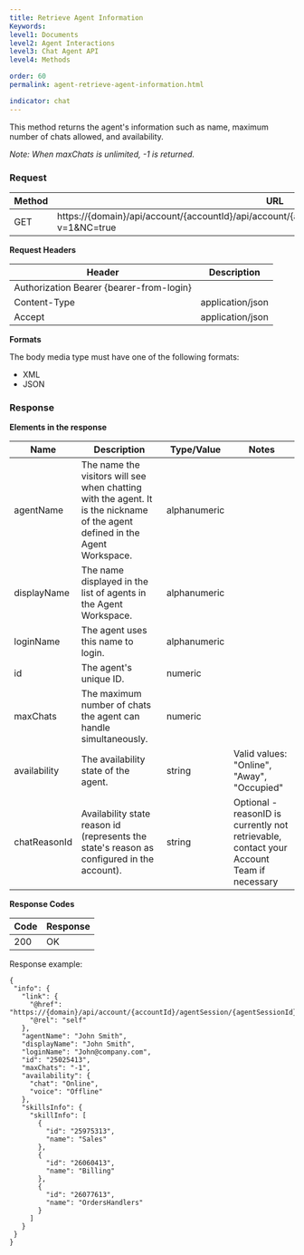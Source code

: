 ```yaml
---
title: Retrieve Agent Information
Keywords:
level1: Documents
level2: Agent Interactions
level3: Chat Agent API
level4: Methods

order: 60
permalink: agent-retrieve-agent-information.html

indicator: chat
---
```


This method returns the agent's information such as name, maximum number of chats allowed, and availability.

*Note: When maxChats is unlimited, -1 is returned.*

### Request

| Method | URL                                                                                                           |
|--------|---------------------------------------------------------------------------------------------------------------|
| GET    | https://{domain}/api/account/{accountId}/api/account/{accountId}/agentSession/{agentSession}/info?v=1&NC=true |

**Request Headers**

| Header                                   | Description      |
|------------------------------------------|------------------|
| Authorization Bearer {bearer-from-login} |                  |
| Content-Type                             | application/json |
| Accept                                   | application/json |

**Formats**

The body media type must have one of the following formats:

- XML
- JSON

### Response

**Elements in the response**

| Name         | Description                                                                                                                  | Type/Value   | Notes                                      |
|--------------|------------------------------------------------------------------------------------------------------------------------------|--------------|--------------------------------------------|
| agentName    | The name the visitors will see when chatting with the agent. It is the nickname of the agent defined in the Agent Workspace. | alphanumeric |                                            |
| displayName  | The name displayed in the list of agents in the Agent Workspace.                                                             | alphanumeric |                                            |
| loginName    | The agent uses this name to login.                                                                                           | alphanumeric |                                            |
| id           | The agent's unique ID.                                                                                                       | numeric      |                                            |
| maxChats     | The maximum number of chats the agent can handle simultaneously.                                                             | numeric      |                                            |
| availability | The availability state of the agent.                                                                                         | string       | Valid values: "Online", "Away", "Occupied" |
| chatReasonId | Availability state reason id (represents the state's reason as configured in the account).  | string       | Optional - reasonID is currently not retrievable, contact your Account Team if necessary|

**Response Codes**

| Code|  Response|
 |:---  |:--- |
 |200|  OK|

Response example:

    {
     "info": {
       "link": {
         "@href": "https://{domain}/api/account/{accountId}/agentSession/{agentSessionId}/info",
         "@rel": "self"
       },
       "agentName": "John Smith",
       "displayName": "John Smith",
       "loginName": "John@company.com",
       "id": "25025413",
       "maxChats": "-1",
       "availability": {
         "chat": "Online",
         "voice": "Offline"
       },
       "skillsInfo": {
         "skillInfo": [
           {
             "id": "25975313",
             "name": "Sales"
           },
           {
             "id": "26060413",
             "name": "Billing"
           },
           {
             "id": "26077613",
             "name": "OrdersHandlers"
           }
         ]
       }
     }
    }
